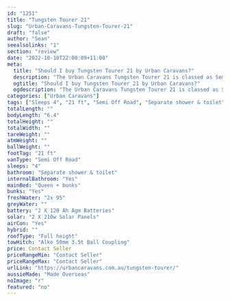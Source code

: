 ```yaml
---
id: "1251"
title: "Tungsten Tourer 21"
slug: "Urban-Caravans-Tungsten-Tourer-21"
draft: "false"
author: "Sean"
seealsolinks: "1"
section: "review"
date: "2022-10-10T22:00:09+11:00"
meta:
  title: "Should I buy Tungsten Tourer 21 by Urban Caravans?"
  description: "The Urban Caravans Tungsten Tourer 21 is classed as Semi Off Road, and sleeps 4 people. It is Made Overseas and comes in at 21 ft. It generally has Separate shower & toilet."
  ogtitle: "Should I buy Tungsten Tourer 21 by Urban Caravans?"
  ogdescription: "The Urban Caravans Tungsten Tourer 21 is classed as Semi Off Road, and sleeps 4 people. It is Made Overseas and comes in at 21 ft. It generally has Separate shower & toilet."
categories: ["Urban Caravans"]
tags: ["Sleeps 4", "21 ft", "Semi Off Road", "Separate shower & toilet", "Full height", "Price Unknown", "Made Overseas"]
totalLength: ""
bodyLength: "6.4"
totalHeight: ""
totalWidth: ""
tareWeight: ""
atmWeight: ""
ballWeight: ""
footTag: "21 ft"
vanType: "Semi Off Road"
sleeps: "4"
bathroom: "Separate shower & toilet"
internalBathroom: "Yes"
mainBed: "Queen + bunks"
bunks: "Yes"
freshWater: "2x 95"
greyWater: ""
battery: "2 X 120 Ah Agm Batteries"
solar: "2 X 210w Solar Panels"
airCon: "Yes"
hybrid: ""
roofType: "Full height"
towHitch: "Alko 50mm 3.5t Ball Coupling"
price: Contact Seller
priceRangeMin: "Contact Seller"
priceRangeMax: "Contact Seller"
urlLink: "https://urbancaravans.com.au/tungsten-tourer/"
aussieMade: "Made Overseas"
noImage: "r"
featured: "no"
---
```

